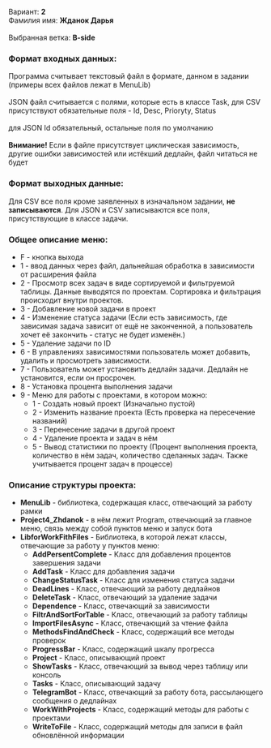 Вариант: **2**\
Фамилия имя: **Жданок Дарья**\
\
Выбранная ветка: **B-side** 

### Формат входных данных:
Программа считывает текстовый файл в формате, данном в задании (примеры всех файлов лежат в MenuLib)\
\
JSON файл считывается с полями, которые есть в классе Task, для CSV присутствуют обязательные поля - Id, Desc, Prioryty, Status\
\
для JSON Id обязательный, остальные поля по умолчанию\
\
**Внимание!** Если в файле присутствует циклическая зависимость, другие ошибки зависимостей или истёкший дедлайн, файл читаться не будет
### Формат выходных данные:
Для CSV все поля кроме заявленных в изначальном задании, **не записываются**. Для JSON и CSV записываются все поля, присутствующие в классе задачи.
### Общее описание меню:
+ F - кнопка выхода
+ 1 - ввод данных через файл, дальнейшая обработка в зависимости от расширения файла
+ 2 - Просмотр всех задач в виде сортируемой и фильтруемой таблицы. Данные выводятся по проектам. Сортировка и фильтрация происходит внутри проектов.
+ 3 - Добавление новой задачи в проект
+ 4 - Изменение статуса задачи (Если есть зависимость, где зависимая задача зависит от ещё не законченной, а пользователь хочет её закончить - статус не будет изменён.)
+ 5 - Удаление задачи по ID
+ 6 - В управлениях зависимостями пользователь может добавить, удалить и просмотреть зависимости.
+ 7 - Пользователь может установить дедлайн задачи. Дедлайн не установится, если он просрочен.
+ 8 - Установка процента выполнения задачи
+ 9 - Меню для работы с проектами, в котором можно:
    + 1 - Создать новый проект (Изначально пустой)
    + 2 - Изменить название проекта (Есть проверка на пересечение названий)
    + 3 - Перенесение задачи в другой проект
    + 4 - Удаление проекта и задач в нём
    + 5 - Вывод статистики по проекту (Процент выполнения проекта, количество в нём задач, количество сделанных задач. Также учитывается процент задач в процессе)
### Описание структуры проекта:
+  **MenuLib** - библиотека, содержащая класс, отвечающий за работу рамки
+ **Project4_Zhdanok** - в нём лежит Program, отвечающий за главное меню, связь между собой пунктов меню и запуск бота
+ **LibforWorkFithFiles** - Библиотека, в которой лежат классы, отвечающие за работу у пунктов меню:
  + **AddPersentComplete** - Класс для добавления процентов завершения задачи
  + **AddTask** - Класс для добавления задачи
  + **ChangeStatusTask** - Класс для изменения статуса задачи
  + **DeadLines** - Класс, отвечающий за работу дедлайнов
  + **DeleteTask** - Класс, отвечающий за удаление задачи 
  + **Dependence** - Класс, отвечающий за зависимости
  + **FiltrAndSortForTable** - Класс, отвечающий за работу таблицы
  + **ImportFilesAsync** - Класс, отвечающий за чтение файла
  + **MethodsFindAndCheck** - Класс, содержащий все методы проверок
  + **ProgressBar** - Класс, содержащий шкалу прогресса
  + **Project** - Класс, описывающий проект
  + **ShowTasks** - Класс, отвечающий за вывод через таблицу или консоль
  + **Tasks** - Класс, описывающий задачу
  + **TelegramBot** - Класс, отвечающий за работу бота, рассылающего сообщения о дедлайнах
  + **WorkWithProjects** - Класс, содержащий методы для работы с проектами
  + **WriteToFile** - Класс, содержащий методы для записи в файл обновлённой информации


